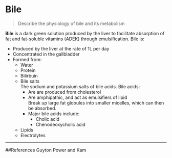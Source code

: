 # Bile
> Describe the physiology of bile and its metabolism

**Bile** is a dark green solution produced by the liver to facilitate absorption of fat and fat-soluble vitamins (ADEK) through emulsification. Bile is:
* Produced by the liver at the rate of 1L per day
* Concentrated in the gallbladder
* Formed from:
  * Water
  * Protein
  * Bilirbuin
  * Bile salts  
  The sodium and potassium salts of bile acids. Bile acids:
    * Are are produced from cholesterol
    * Are amphipathic, and act as emulsifiers of lipid  
    Break up large fat globules into smaller micelles, which can then be absorbed.
    * Major bile acids include:
      * Cholic acid
      * Chenodeoxycholic acid
  * Lipids
  * Electrolytes

---
##References
Guyton
Power and Kam